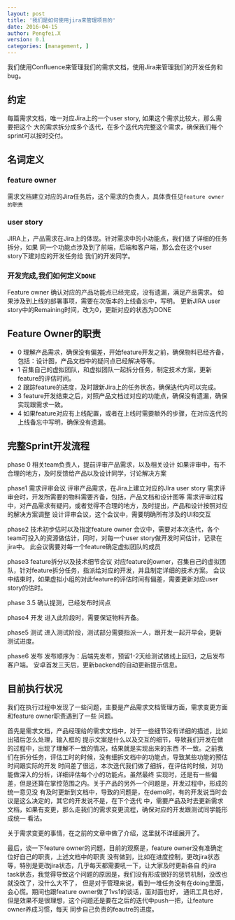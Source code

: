 ```yaml
---
layout: post
title: '我们是如何使用jira来管理项目的'
date: 2016-04-15
author: Pengfei.X
version: 0.1
categories: [management, ]
---
```


我们使用Confluence来管理我们的需求文档，使用Jira来管理我们的开发任务和bug。

## 约定
每篇需求文档，唯一对应Jira上的一个user story, 如果这个需求比较大，那么需要把这个
大的需求拆分成多个迭代，在多个迭代内完整这个需求，确保我们每个sprint可以按时交付。

## 名词定义

### feature owner 
需求文档建立对应的Jira任务后，这个需求的负责人，具体责任见`feature owner的职责`

### user story       
JIRA上，产品需求在Jira上的体现。针对需求中的小功能点，我们做了详细的任务拆分，如果
同一个功能点涉及到了前端，后端和客户端，那么会在这个user story下建对应的开发任务给
我们的开发同学。

### 开发完成,我们如何定义`DONE`
Feature owner 确认对应的产品功能点已经完成，没有遗漏，满足产品需求。
如果涉及到上线的部署事项，需要在次版本的上线备忘中，写明。
更新JIRA user story中的Remaining时间，改为0，更新对应的状态为DONE


## Feature Owner的职责

- 0 理解产品需求，确保没有偏差，开始feature开发之前，确保物料已经齐备，包括：设计图，产品文档中的疑问点已经解决等等。
- 1 召集自己的虚拟团队，和虚拟团队一起拆分任务，制定技术方案，更新feature的评估时间。
- 2 跟踪feature的进度，及时跟新Jira上的任务状态，确保迭代内可以完成。
- 3 feature开发结束之后，对照产品文档过对应的功能点，确保没有遗漏，确保实现跟需求一致。
- 4 如果feature对应有上线配置，或者在上线时需要额外的步骤，在对应迭代的上线备忘中写明，确保没有遗漏。


## 完整Sprint开发流程
phase 0 相关team负责人，提前评审产品需求，以及相关设计
如果评审中，有不合理的地方，及时反馈给产品以及设计同学，讨论解决方案

phase1 需求评审会议
评审产品需求，在Jira上建立对应的JIra user story
需求评审会时，开发所需要的物料需要齐备，包括，产品文档和设计图等
需求评审过程中，对产品需求有疑问，或者觉得不合理的地方，及时提出，产品和设计按照对应的解决方案调整
设计评审会议，这个会议中，需要明确所有涉及的UI和交互

phase2 技术初步估时以及指定feature owner
会议中，需要对本次迭代，各个team可投入的资源做估计，同时，对每一个user story做开发时间估计，记录在jira中。
此会议需要对每一个feature确定虚拟团队的成员

phase3 feature拆分以及技术细节会议
对应feature的owner，召集自己的虚拟团队，针对feature拆分任务，指派给对应的开发，并且制定详细的技术方案。
会议中结束时，如果虚拟小组的对此feature的评估时间有偏差，需要更新对应user story的估时。

phase 3.5 确认提测，已经发布时间点

phase4 开发
进入此阶段时，需要保证物料齐备。

phase5 测试
进入测试阶段，测试部分需要指派一人，跟开发一起开早会，更新测试进度。

phase6 发布
发布顺序为：后端先发布，预留1-2天给测试做线上回归，之后发布客户端。
安卓首发三天后，更新backend的自动更新提示信息。


## 目前执行状况
我们在执行过程中发现了一些问题，主要是产品需求文档管理方面，需求变更方面和feature owner职责遇到了一些
问题。

首先是需求文档，产品经理给的需求文档中，对于一些细节没有详细的描述，比如出错后怎么处理，输入框的
提示文案是什么以及交互的细节，导致我们开发在做的过程中，出现了理解不一致的情况，结果就是实现出来的东西
不一致。之前我们在拆分任务，评估工时的时候，没有细拆文档中的功能点，导致某些功能的预估时间跟实际的开发
时间差了很远，本次迭代我们做了细拆，在评估的时候，对功能做深入的分析，详细评估每个小的功能点。虽然最终
实现时，还是有一些偏差，但是还算在掌控范围之内。关于产品的另外一个问题是，开发过程中，形成的统一意见没
有及时更新到文档中，导致的问题是，在demo时，有的开发说当时会议是这么决定的，其它的开发说不是，在下个迭代
中，需要产品及时去更新需求文档，如果有变更，那么走我们的需求变更流程，确保对应的开发跟测试同学能形成统一
看法。

关于需求变更的事情，在之前的文章中做了介绍，这里就不详细展开了。

最后，谈一下feature owner的问题，目前的观察是，feature owner没有准确定位好自己的职责，上述文档中的职责
没有做到，比如在进度控制，更改jira状态等，特别是更改jira状态，几乎每天都需要吼一下，让大家及时更新各自
的jira task状态，我觉得导致这个问题的原因是，我们没有形成很好的惩罚机制，没改也就没改了，没什么大不了，
但是对于管理来说，看到一堆任务没有在doing里面，会心慌。期间也跟feature owner做了1vs1的谈话，面对面也好，
通讯工具也好，但是效果不是很理想，这个问题还是要在之后的迭代中push一把，让feature owner养成习惯，每天
同步自己负责的feautre的进度。
